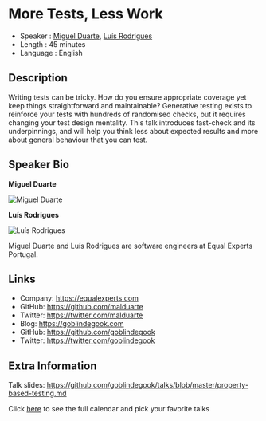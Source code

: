More Tests, Less Work
=====================

* Speaker   : [Miguel Duarte](https://pixels.camp/), [Luís Rodrigues](https://pixels.camp/goblindegook)
* Length    : 45 minutes
* Language  : English

Description
-----------

Writing tests can be tricky. How do you ensure appropriate coverage yet keep things straightforward
and maintainable? Generative testing exists to reinforce your tests with hundreds of randomised checks,
but it requires changing your test design mentality. This talk introduces fast-check and its underpinnings,
and will help you think less about expected results and more about general behaviour that you can test.

Speaker Bio
-----------

**Miguel Duarte**

![Miguel Duarte](https://raw.githubusercontent.com/PixelsCamp/talks/master/img/miguel_duarte.jpg)

**Luís Rodrigues**

![Luís Rodrigues](https://raw.githubusercontent.com/PixelsCamp/talks/master/img/luis_rodrigues_2.jpg)


Miguel Duarte and Luís Rodrigues are software engineers at Equal Experts Portugal.

Links
-----

* Company: https://equalexperts.com
* GitHub: https://github.com/malduarte
* Twitter: https://twitter.com/malduarte
* Blog: https://goblindegook.com
* GitHub: https://github.com/goblindegook
* Twitter: https://twitter.com/goblindegook

Extra Information
-----------------

Talk slides: https://github.com/goblindegook/talks/blob/master/property-based-testing.md

Click [here][1] to see the full calendar and pick your favorite talks

[1]: https://pixels.camp/schedule/
